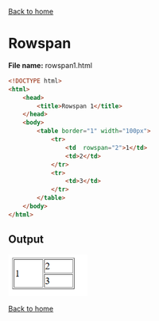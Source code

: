 [Back to home](table.md)
# Rowspan

**File name:** rowspan1.html
```html
<!DOCTYPE html>
<html>
    <head>
        <title>Rowspan 1</title>
    </head>
    <body>
        <table border="1" width="100px">
            <tr>
                <td  rowspan="2">1</td>
                <td>2</td>
            </tr>
            <tr>
                <td>3</td>
            </tr>
        </table>
    </body>
</html>
```


## Output
![](images/rowspan1.png)

[Back to home](table.md)
